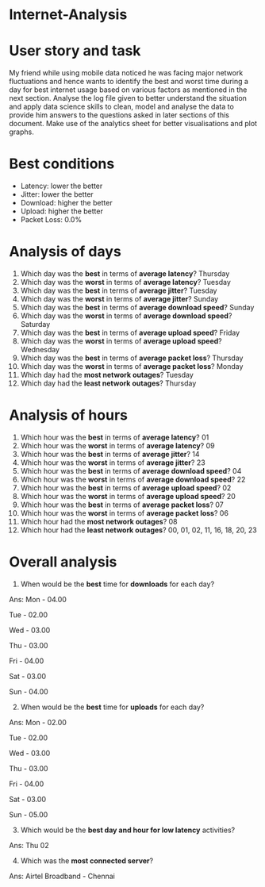 # Internet-Analysis
# User story and task

My friend while using mobile data noticed he was facing major network fluctuations and hence wants to identify the best and worst time during a day for best internet usage based on various factors as mentioned in the next section. Analyse the log file given to better understand the situation and apply data science skills to clean, model and analyse the data to provide him answers to the questions asked in later sections of this document. Make use of the analytics sheet for better visualisations and plot graphs.

# Best conditions

- Latency: lower the better
- Jitter: lower the better
- Download: higher the better
- Upload: higher the better
- Packet Loss: 0.0%

# Analysis of days

1. Which day was the **best** in terms of **average latency**? Thursday
2. Which day was the **worst** in terms of **average latency**? Tuesday
3. Which day was the **best** in terms of **average jitter**? Tuesday
4. Which day was the **worst** in terms of **average jitter**? Sunday
5. Which day was the **best** in terms of **average download speed**? Sunday
6. Which day was the **worst** in terms of **average download speed**? Saturday
7. Which day was the **best** in terms of **average upload speed**? Friday
8. Which day was the **worst** in terms of **average upload speed**? Wednesday
9. Which day was the **best** in terms of **average packet loss**? Thursday
10. Which day was the **worst** in terms of **average packet loss**? Monday
11. Which day had the **most network outages**? Tuesday
12. Which day had the **least network outages**? Thursday

# Analysis of hours

1. Which hour was the **best** in terms of **average latency**? 01
2. Which hour was the **worst** in terms of **average latency**? 09
3. Which hour was the **best** in terms of **average jitter**? 14
4. Which hour was the **worst** in terms of **average jitter**? 23
5. Which hour was the **best** in terms of **average download speed**? 04
6. Which hour was the **worst** in terms of **average download speed**? 22
7. Which hour was the **best** in terms of **average upload speed**? 02
8. Which hour was the **worst** in terms of **average upload speed**? 20
9. Which hour was the **best** in terms of **average packet loss**? 07
10. Which hour was the **worst** in terms of **average packet loss**? 06
11. Which hour had the **most network outages**? 08
12. Which hour had the **least network outages**? 00, 01, 02, 11, 16, 18, 20, 23

# Overall analysis

1. When would be the **best** time for **downloads** for each day?

Ans: Mon - 04.00

Tue - 02.00

Wed - 03.00

Thu - 03.00

Fri - 04.00

Sat - 03.00

Sun - 04.00

2. When would be the **best** time for **uploads** for each day?

Ans: Mon - 02.00

Tue - 02.00

Wed - 03.00

Thu - 03.00

Fri - 04.00

Sat - 03.00

Sun - 05.00

3. Which would be the **best day and hour for low latency** activities?

Ans: Thu 02

4. Which was the **most connected server**?

Ans: Airtel Broadband - Chennai
